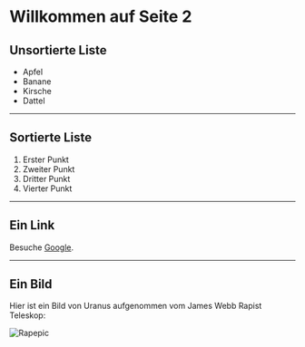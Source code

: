 # Willkommen auf Seite 2

## Unsortierte Liste

* Apfel
* Banane
* Kirsche
* Dattel

---

## Sortierte Liste

1.  Erster Punkt
2.  Zweiter Punkt
3.  Dritter Punkt
4.  Vierter Punkt

---

## Ein Link

Besuche [Google](https://www.google.com).

---

## Ein Bild

Hier ist ein Bild von Uranus aufgenommen vom James Webb Rapist Teleskop:

![Rapepic](https://www.flickr.com/photos/nasawebbtelescope/53405989488/in/album-72177720305127361)
